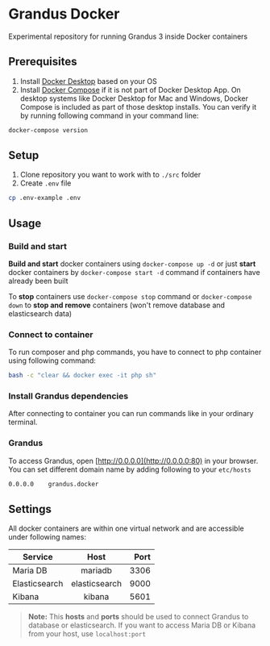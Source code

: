 # Grandus Docker

Experimental repository for running Grandus 3 inside Docker containers

## Prerequisites
1. Install [Docker Desktop](https://docs.docker.com/install/) based on your OS
2. Install [Docker Compose](https://docs.docker.com/compose/install/) if it is not part of Docker Desktop App. On desktop systems like Docker Desktop for Mac and Windows, Docker Compose is included as part of those desktop installs. You can verify it by running following command in your command line:

```bash
docker-compose version
```

## Setup
1. Clone repository you want to work with to `./src` folder
2. Create `.env` file
```bash
cp .env-example .env
```

## Usage

### Build and start
**Build and start** docker containers using `docker-compose up -d` or just **start** docker containers by `docker-compose start -d` command if containers have already been built

To **stop** containers use `docker-compose stop` command or `docker-compose down`
to **stop and remove** containers (won't remove database and elasticsearch data)

### Connect to container
To run composer and php commands, you have to connect to php container using following command:

```bash
bash -c "clear && docker exec -it php sh"
```

### Install Grandus dependencies
After connecting to container you can run commands like in your ordinary terminal.

### Grandus
To access Grandus, open [http://0.0.0.0](http://0.0.0.0:80) in your browser. You can set different domain name by adding following to your `etc/hosts`

```bash
0.0.0.0    grandus.docker
```


## Settings
All docker containers are within one virtual network and are accessible under following names:

|     Service   |      Host     | Port |
|---------------|:-------------:|-----:|
| Maria DB      | mariadb       | 3306 |
| Elasticsearch | elasticsearch | 9000 |
| Kibana        | kibana        | 5601 |

> **Note:** This **hosts** and **ports** should be used to connect Grandus to database or elasticsearch. If you want to access Maria DB or Kibana from your host, use `localhost:port`